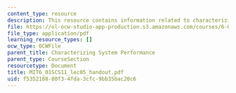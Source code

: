 ```yaml
---
content_type: resource
description: This resource contains information related to characterizing system performance.
file: https://ol-ocw-studio-app-production.s3.amazonaws.com/courses/6-01sc-introduction-to-electrical-engineering-and-computer-science-i-spring-2011/f535218880f34fda3cfc9bb35bac20c6_MIT6_01SCS11_lec05_handout.pdf
file_type: application/pdf
learning_resource_types: []
ocw_type: OCWFile
parent_title: Characterizing System Performance
parent_type: CourseSection
resourcetype: Document
title: MIT6_01SCS11_lec05_handout.pdf
uid: f5352188-80f3-4fda-3cfc-9bb35bac20c6
---
```

